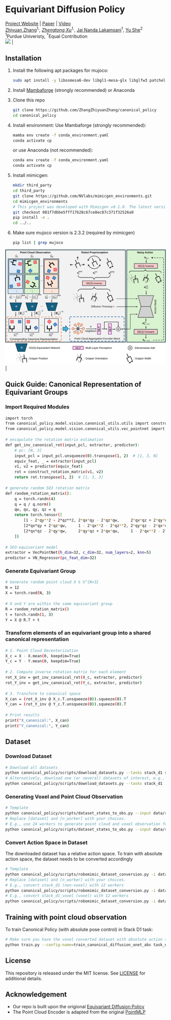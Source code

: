 # Equivariant Diffusion Policy
[Project Website](https://zhangzhiyuanzhang.github.io/cp-website/) | [Paper](https://arxiv.org/abs/2505.18474) | [Video](https://drive.google.com/file/d/1fKU6Cs5frtCxBv3SxwQF2hUcB0vKy1US/view)  
<a href="https://zhangzhiyuanzhang.github.io/personal_website/">Zhiyuan Zhang</a><sup>1,*</sup>, <a href="https://zhengtongxu.github.io/website/">Zhengtong Xu</a><sup>1,*</sup>, <a href="">Jai Nanda Lakamsani</a><sup>1</sup>, <a href="https://www.purduemars.com/">Yu She</a><sup>2</sup>  
<sup>1</sup>Purdue Univeristy, <sup>*</sup>Equal Contribution  
![](img/Teaser.gif) | 
## Installation
1.  Install the following apt packages for mujoco:
    ```bash
    sudo apt install -y libosmesa6-dev libgl1-mesa-glx libglfw3 patchelf
    ```

1. Install [Mambaforge](https://github.com/conda-forge/miniforge#mambaforge) (strongly recommended) or Anaconda
1. Clone this repo
    ```bash
    git clone https://github.com/ZhangZhiyuanZhang/canonical_policy
    cd canonical_policy
    ```
1. Install environment:
    Use Mambaforge (strongly recommended):
    ```bash
    mamba env create -f conda_environment.yaml
    conda activate cp
    ```
    or use Anaconda (not recommended): 
    ```bash
    conda env create -f conda_environment.yaml
    conda activate cp
    ```
1. Install mimicgen:
    ```bash
    mkdir third_party
    cd third_party
    git clone https://github.com/NVlabs/mimicgen_environments.git
    cd mimicgen_environments
    # This project was developed with Mimicgen v0.1.0. The latest version should work fine, but it is not tested
    git checkout 081f7dbbe5fff17b28c67ce8ec87c371f32526a9
    pip install -e .
    cd ../..
    ```
1. Make sure mujoco version is 2.3.2 (required by mimicgen)
    ```bash
    pip list | grep mujoco
    ```

![](img/Pipeline.svg) |


## Quick Guide: Canonical Representation of Equivariant Groups
### Import Required Modules
```bash
import torch
from canonical_policy.model.vision.canonical_utils.utils import construct_rotation_matrix
from canonical_policy.model.vision.canonical_utils.vec_pointnet import VecPointNet, VN_Regressor

# encapulate the rotation matrix estimation
def get_inv_canonical_rot(input_pcl, extractor, predictor):
    # pc: [N, 3]
    input_pcl = input_pcl.unsqueeze(0).transpose(1, 2)  # [1, 3, N]
    equiv_feat, _ = extractor(input_pcl)
    v1, v2 = predictor(equiv_feat)
    rot = construct_rotation_matrix(v1, v2)
    return rot.transpose(1, 2)  # [1, 3, 3]

# generate random SO3 rotation matrix
def random_rotation_matrix():
    q = torch.randn(4)
    q = q / q.norm()
    qw, qx, qy, qz = q
    return torch.tensor([
        [1 - 2*qy**2 - 2*qz**2, 2*qx*qy - 2*qz*qw,     2*qx*qz + 2*qy*qw],
        [2*qx*qy + 2*qz*qw,     1 - 2*qx**2 - 2*qz**2, 2*qy*qz - 2*qx*qw],
        [2*qx*qz - 2*qy*qw,     2*qy*qz + 2*qx*qw,     1 - 2*qx**2 - 2*qy**2]
    ])

# SO3-equivariant model
extractor = VecPointNet(h_dim=32, c_dim=32, num_layers=2, knn=5)
predictor = VN_Regressor(pc_feat_dim=32)
```
### Generate Equivariant Group
```bash
# Generate random point cloud X ∈ ℝ^{N×3}
N = 12
X = torch.rand(N, 3)

# X and Y are within the same equivariant group
R = random_rotation_matrix()
t = torch.randn(1, 3)
Y = X @ R.T + t
```
### Transform elements of an equivariant group into a shared canonical representation
```bash
# 1. Point Cloud Decenterization
X_c = X - X.mean(0, keepdim=True)
Y_c = Y - Y.mean(0, keepdim=True)

# 2. Compute inverse rotation matrix for each element
rot_X_inv = get_inv_canonical_rot(X_c, extractor, predictor)
rot_Y_inv = get_inv_canonical_rot(Y_c, extractor, predictor)

# 3. Transform to canonical space
X_can = (rot_X_inv @ X_c.T.unsqueeze(0)).squeeze(0).T
Y_can = (rot_Y_inv @ Y_c.T.unsqueeze(0)).squeeze(0).T

# Print results
print("X_canonical:", X_can)
print("Y_canonical:", Y_can)
```

## Dataset
### Download Dataset
```bash
# Download all datasets
python canonical_policy/scripts/download_datasets.py --tasks stack_d1 stack_three_d1 square_d2 threading_d2 coffee_d2 three_piece_assembly_d2 hammer_cleanup_d1 mug_cleanup_d1 kitchen_d1 nut_assembly_d0 pick_place_d0 coffee_preparation_d1
# Alternatively, download one (or several) datasets of interest, e.g.,
python canonical_policy/scripts/download_datasets.py --tasks stack_d1
```
### Generating Voxel and Point Cloud Observation

```bash
# Template
python canonical_policy/scripts/dataset_states_to_obs.py --input data/robomimic/datasets/[dataset]/[dataset].hdf5 --output data/robomimic/datasets/[dataset]/[dataset]_voxel.hdf5 --num_workers=[n_worker]
# Replace [dataset] and [n_worker] with your choices.
# E.g., use 24 workers to generate point cloud and voxel observation for stack_d1
python canonical_policy/scripts/dataset_states_to_obs.py --input data/robomimic/datasets/stack_d1/stack_d1.hdf5 --output data/robomimic/datasets/stack_d1/stack_d1_voxel.hdf5 --num_workers=24
```

### Convert Action Space in Dataset
The downloaded dataset has a relative action space. To train with absolute action space, the dataset needs to be converted accordingly
```bash
# Template
python canonical_policy/scripts/robomimic_dataset_conversion.py -i data/robomimic/datasets/[dataset]/[dataset].hdf5 -o data/robomimic/datasets/[dataset]/[dataset]_abs.hdf5 -n [n_worker]
# Replace [dataset] and [n_worker] with your choices.
# E.g., convert stack_d1 (non-voxel) with 12 workers
python canonical_policy/scripts/robomimic_dataset_conversion.py -i data/robomimic/datasets/stack_d1/stack_d1_voxel.hdf5 -o data/robomimic/datasets/stack_d1/stack_d1_abs.hdf5 -n 12
# E.g., convert stack_d1_voxel (voxel) with 12 workers
python canonical_policy/scripts/robomimic_dataset_conversion.py -i data/robomimic/datasets/stack_d1/stack_d1_voxel.hdf5 -o data/robomimic/datasets/stack_d1/stack_d1_voxel_abs.hdf5 -n 12
```

## Training with point cloud observation
To train Canonical Policy (with absolute pose control) in Stack D1 task:
```bash
# Make sure you have the voxel converted dataset with absolute action space from the previous step 
python train.py --config-name=train_canonical_diffusion_unet_abs task_name=stack_d1 n_demo=200
```

## License
This repository is released under the MIT license. See [LICENSE](LICENSE) for additional details.

## Acknowledgement
* Our repo is built upon the origional [Equivariant Diffusion Policy](https://github.com/pointW/equidiff)
* The Point Cloud Encoder is adapted from the original [PointMLP](https://github.com/ma-xu/pointMLP-pytorch)